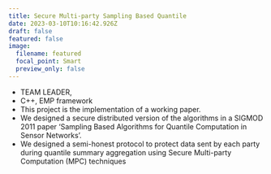 ```yaml
---
title: Secure Multi-party Sampling Based Quantile
date: 2023-03-10T10:16:42.926Z
draft: false
featured: false
image:
  filename: featured
  focal_point: Smart
  preview_only: false
---
```

* TEAM LEADER, 
* C++, EMP framework
* This project is the implementation of a working paper.
* We designed a secure distributed version of the algorithms in a SIGMOD 2011 paper ‘Sampling Based Algorithms for Quantile Computation in Sensor Networks’.
* We designed a semi-honest protocol to protect data sent by each party during quantile summary aggregation using Secure Multi-party Computation (MPC) techniques